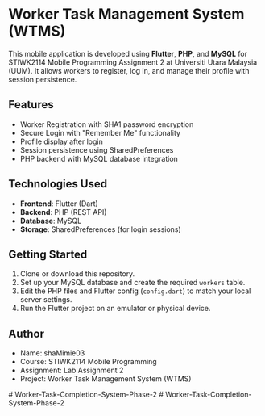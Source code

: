 # Worker Task Management System (WTMS)

This mobile application is developed using **Flutter**, **PHP**, and **MySQL** for STIWK2114 Mobile Programming Assignment 2 at Universiti Utara Malaysia (UUM). It allows workers to register, log in, and manage their profile with session persistence.

## Features

- Worker Registration with SHA1 password encryption
- Secure Login with "Remember Me" functionality
- Profile display after login
- Session persistence using SharedPreferences
- PHP backend with MySQL database integration

## Technologies Used

- **Frontend**: Flutter (Dart)
- **Backend**: PHP (REST API)
- **Database**: MySQL
- **Storage**: SharedPreferences (for login sessions)

## Getting Started

1. Clone or download this repository.
2. Set up your MySQL database and create the required `workers` table.
3. Edit the PHP files and Flutter config (`config.dart`) to match your local server settings.
4. Run the Flutter project on an emulator or physical device.

## Author

- Name: shaMimie03
- Course: STIWK2114 Mobile Programming
- Assignment: Lab Assignment 2
- Project: Worker Task Management System (WTMS)


#   W o r k e r - T a s k - C o m p l e t i o n - S y s t e m - P h a s e - 2  
 #   W o r k e r - T a s k - C o m p l e t i o n - S y s t e m - P h a s e - 2  
 